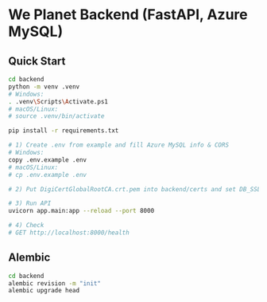 # We Planet Backend (FastAPI, Azure MySQL)

## Quick Start

```bash
cd backend
python -m venv .venv
# Windows:
. .venv\Scripts\Activate.ps1
# macOS/Linux:
# source .venv/bin/activate

pip install -r requirements.txt

# 1) Create .env from example and fill Azure MySQL info & CORS
# Windows:
copy .env.example .env
# macOS/Linux:
# cp .env.example .env

# 2) Put DigiCertGlobalRootCA.crt.pem into backend/certs and set DB_SSL_CA path in .env

# 3) Run API
uvicorn app.main:app --reload --port 8000

# 4) Check
# GET http://localhost:8000/health
```

## Alembic

```bash
cd backend
alembic revision -m "init"
alembic upgrade head
```
